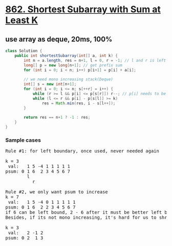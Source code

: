 # [862. Shortest Subarray with Sum at Least K](https://leetcode.com/problems/shortest-subarray-with-sum-at-least-k/)

## use array as deque, 20ms, 100%
```java
class Solution {
    public int shortestSubarray(int[] a, int k) {
        int n = a.length, res = n+1, l = 0, r = -1; // l and r is left and right side of deque
        long[] p = new long[n+1]; // get prefix sum
        for (int i = 0; i < n; i++) p[i+1] = p[i] + a[i];
        
        // we need mono increasing stack(Deque)
        int[] s = new int[n+1];
        for (int i = 0; i <= n; s[++r] = i++) {
            while (r >= l && p[i] <= p[s[r]]) r--; // p[i] needs to be increasing
            while (l <= r && p[i] - p[s[l]] >= k)
                res = Math.min(res, i - s[l++]);
        }
        
        return res == n+1 ? -1 : res;
    }
}
```
### Sample cases
<pre>
Rule #1: for left boundary, once used, never needed again

k = 3
 val:   1 5 -4 1 1 1 1 1
psum: 0 1 6  2 3 4 5 6 7
        l
          r

Rule #2, we only want psum to increase
k = 7
 val:   1 5 -4 0 1 1 1 1 1
psum: 0 1 6  2 2 3 4 5 6 7
if 6 can be left bound, 2 - 6 after it must be better left bound
Besides, if its not mono increasing, it's hard for us to shrink the window

k = 3
 val:   2 -1 2
psum: 0 2  1 3
</pre>
